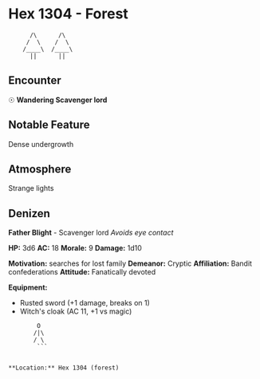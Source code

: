 # Hex 1304 - Forest
```
      /\      /\
     /  \    /  \
    /____\  /____\
      ||      ||
```

## Encounter

☉ **Wandering Scavenger lord**

## Notable Feature

Dense undergrowth

## Atmosphere

Strange lights

## Denizen

**Father Blight** - Scavenger lord
*Avoids eye contact*

**HP:** 3d6 **AC:** 18 **Morale:** 9
**Damage:** 1d10

**Motivation:** searches for lost family
**Demeanor:** Cryptic
**Affiliation:** Bandit confederations
**Attitude:** Fanatically devoted

**Equipment:**
- Rusted sword (+1 damage, breaks on 1)
- Witch's cloak (AC 11, +1 vs magic)


```
        O
       /|\
       / \
        ```


**Location:** Hex 1304 (forest)
